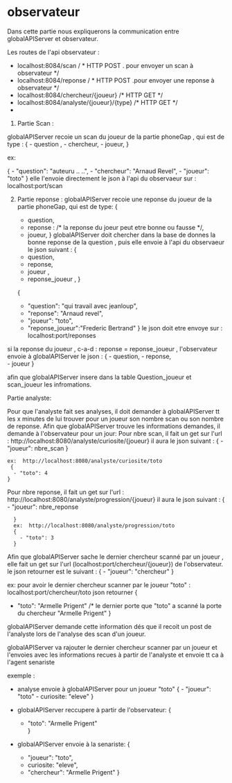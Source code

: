 # observateur


Dans cette partie nous expliquerons la communication entre globalAPIServer et observateur. 


Les routes de l'api observateur : 
  - localhost:8084/scan              / * HTTP  POST .   pour envoyer un scan à observateur */
  - localhost:8084/reponse   / *   HTTP  POST    .pour envoyer une reponse à observateur */
  - localhost:8084/chercheur/{joueur}  /*  HTTP GET  */
  - localhost:8084/analyste/{joueur}/{type}  /*  HTTP GET  */ 
  - 


1. Partie Scan : 

globalAPIServer recoie un scan du joueur  de la partie phoneGap , qui est de type : 
   {
     - question ,
      - chercheur,
      - joueur,
     }

  ex:

  {
    - "question": "auteuru .. ..",
    - "chercheur": "Arnaud Revel",
    - "joueur": "toto"
  }
  elle l'envoie directement le json à l'api du observaeur sur : localhost:port/scan
    
 
 2. Partie reponse : 
  globalAPIServer recoie une reponse du joueur  de la partie phoneGap, qui est de type:
    {
      - question,
      - reponse :    /* la reponse du joeur peut etre bonne ou fausse */,
      - joueur,
        }
  globalAPIServer doit chercher dans la base de donnes la bonne reponse de la question , puis elle envoie  à l'api du observaeur  le json suivant :
    {
      - question,
      - reponse,
      - joueur ,
      - reponse_joueur ,
    }

    {
      - "question": "qui travail avec jeanloup",
      - "reponse": "Arnaud revel",
      - "joueur": "toto",
      - "reponse_joueur":"Frederic Bertrand"
    }
  le json doit etre envoye sur :  localhost:port/reponses
     
     
  si la reponse du joueur , c-a-d : reponse = reponse_joueur , l'observateur envoie à globalAPIServer  le json   :
    {
      - question,
      - reponse,     
      - joueur
    }
        
   afin que globalAPIServer insere dans la table Question_joueur et scan_joueur  les infromations.
   
   
   Partie analyste: 
   
   Pour que l'analyste fait ses analyses, il doit demander à globalAPIServer tt les x minutes  de lui trouver pour un  joueur son nombre scan ou son nombre de reponse. Afin que globalAPIServer trouve les informations demandes, il demande  à l'observateur pour un jour: 
  Pour nbre scan, il fait un get sur l'url : http://localhost:8080/analyste/curiosite/{joueur}
   il aura le json suivant :
     {
      - "joueur": nbre_scan
    }

    ex:  http://localhost:8080/analyste/curiosite/toto
     {
      - "toto": 4
    }

Pour nbre reponse, il fait un get sur l'url : http://localhost:8080/analyste/progression/{joueur}
   il aura le json suivant :
     {
      - "joueur": nbre_reponse

      }
      ex:  http://localhost:8080/analyste/progression/toto
      {
        - "toto": 3
      }
                           


Afin que globalAPIServer sache le dernier chercheur scanné par un joueur , elle fait un get sur l'url (localhost:port/chercheur/{joueur}) de l'observateur. le json retourner est le suivant :
  {
    - "joueur": "chercheur"
  }

  ex: pour avoir le dernier chercheur scanner par le joueur "toto" :  
  localhost:port/chercheur/toto
  json retourner
  {
  - "toto": "Armelle Prigent"    /* le dernier porte que "toto" a scanné  la porte du chercheur "Armelle Prigent"
   }


  globalAPIServer demande cette information dés que il recoit un post de l'analyste lors de l'analyse des scan d'un joueur.
  
  globalAPIServer va rajouter le dernier chercheur scanner par un joueur et l'envoies avec les informations recues à partir de l'analyste et envoie tt ca à l'agent senariste

  exemple :  
   - analyse envoie à  globalAPIServer pour un joueur "toto"
      {
    - "joueur": "toto"
    - curiosite: "eleve"
    }

  - globalAPIServer reccupere à partir de l'observateur: 
    {
      - "toto": "Armelle Prigent"   
   }
  
  - globalAPIServer envoie à la senariste: 
    {
    - "joueur": "toto",
    - curiosite: "eleve",
    - "chercheur": "Armelle Prigent"
    }

    





                          
                            
                                    
   
    
